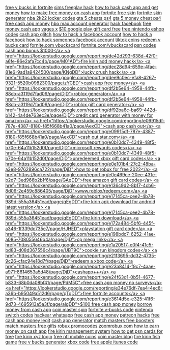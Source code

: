 <a href="https://lookerstudio.google.com/reporting/dadc6548-d45d-44c5-adbd-9f3c8b7de232/page/UqoDD">free v bucks in fortnite</a>
<a href="https://lookerstudio.google.com/reporting/dae9e131-be81-44fe-9b7e-a388184abf98/page/RNgDD">sims freeplay hack</a>
<a href="https://lookerstudio.google.com/reporting/db2ce6e8-159e-4d27-b2de-1e10815fd6e6/page/T51AD">how to hack cash app and get money</a>
<a href="https://lookerstudio.google.com/reporting/db2ce6e8-159e-4d27-b2de-1e10815fd6e6/page/T51AD">how to make free money on cash app</a>
<a href="https://lookerstudio.google.com/reporting/db4e70e5-6508-49c1-915d-05a10e9aa343/page/DjD">fortnite free skin</a>
<a href="https://lookerstudio.google.com/reporting/db4e70e5-6508-49c1-915d-05a10e9aa343/page/DjD">fortnite skin generator</a>
<a href="https://lookerstudio.google.com/reporting/dbbd33e1-07f8-4cda-949d-d5e7777edcaa/page/iseDD">nba 2k22 locker codes</a>
<a href="https://lookerstudio.google.com/reporting/dc7836b4-ce18-4cba-b4c3-6902925f9698/page/DjD">gta 5 cheats ps4</a>
<a href="https://lookerstudio.google.com/reporting/dc7836b4-ce18-4cba-b4c3-6902925f9698/page/DjD">gta 5 money cheat ps4</a>
<a href="https://lookerstudio.google.com/reporting/dc7fe2ee-6de1-403a-9630-9fb0b50f94b4/page/7yqDD">free cash app money</a>
<a href="https://lookerstudio.google.com/reporting/dca09d08-3f45-44b6-a21d-4c21819281c2/page/eNvDD">hbo max account generator</a>
<a href="https://lookerstudio.google.com/reporting/dccbe2b9-5f6e-4108-84ce-5b589e84660f/page/ztTDD">hack facebook</a>
<a href="https://lookerstudio.google.com/reporting/dcd3c744-aba7-4e60-b075-38f917ea478a/page/sWgDD">free money cash app</a>
<a href="https://lookerstudio.google.com/reporting/dcf404c6-7c8d-41df-866a-e22f20d5c667/page/DjD">vages x</a>
<a href="https://lookerstudio.google.com/reporting/dcfe25c8-5a75-4caf-a092-8fe9fbbeed61/page/DjD">$10 google play gift card free</a>
<a href="https://lookerstudio.google.com/reporting/dd2df65b-d690-4d87-aa25-b522290af2e2/page/LjD">free nintendo eshop codes</a>
<a href="https://lookerstudio.google.com/reporting/dd75b9ed-4f20-4cd2-9662-b5affea8ee30/page/6zXD">cash app glitch</a>
<a href="https://lookerstudio.google.com/reporting/dd878160-fdae-4d5d-a5a0-9354633bfdd1/page/DjD">how to hack a facebook account</a>
<a href="https://lookerstudio.google.com/reporting/dd878160-fdae-4d5d-a5a0-9354633bfdd1/page/DjD">how to hack a facebook</a>
<a href="https://lookerstudio.google.com/reporting/dd878160-fdae-4d5d-a5a0-9354633bfdd1/page/DjD">how to hack someones facebook account</a>
<a href="https://lookerstudio.google.com/reporting/dd8ad67c-90b5-4254-bfbd-63ec04714e6c/page/k7fDD">tiktok coins</a>
<a href="https://lookerstudio.google.com/reporting/ddcd588c-f9bf-4150-88b5-f65da3e5f535/page/DjD">redeem v bucks card</a>
<a href="https://lookerstudio.google.com/reporting/dddb1007-1df3-4f2a-b1c0-ee67b0a9d489/page/gqpDD">fornite.com vbuckscard</a>
<a href="https://lookerstudio.google.com/reporting/dddb1007-1df3-4f2a-b1c0-ee67b0a9d489/page/gqpDD">fortnite.com/vbuckscard</a>
<a href="https://lookerstudio.google.com/reporting/de252fb9-d441-4ea3-89e6-5386c261144a/page/IJHED">psn codes</a>
<a href="https://lookerstudio.google.com/reporting/de41a4bf-8040-486a-b7f8-a7d0d6865d54/page/xowAD">cash app bonus $1000</a>
<a href="https://lookerstudio.google.com/reporting/de42d293-638d-42f0-a6fe-86e2afa7cc4b/page/M01AD">fire kirin add money hack</a>
<a href="https://lookerstudio.google.com/reporting/dec28d94-659e-4fae-81e6-9ad1a9424500/page/KNgDD">lucky crush hack</a>
<a href="https://lookerstudio.google.com/reporting/dee9c0ec-efa8-4267-9321-5520b0982300/page/zYCED">cash app free money</a>
<a href="https://lookerstudio.google.com/reporting/df2b5e64-4958-44fb-88cb-a3119d7fad09/page/DjD">roblox generator</a>
<a href="https://lookerstudio.google.com/reporting/df2b5e64-4958-44fb-88cb-a3119d7fad09/page/DjD">roblox gift card generator</a>
<a href="https://lookerstudio.google.com/reporting/df92ba6c-ba69-442d-b142-4a4de763ec3e/page/DjD">credit card generator with money for amazon</a>
<a href="https://lookerstudio.google.com/reporting/e09915df-787e-4387-8180-f85f668b41a0/page/AexCD">cash app cash out</a>
<a href="https://lookerstudio.google.com/reporting/e09915df-787e-4387-8180-f85f668b41a0/page/AexCD">cash out star.com</a>
<a href="https://lookerstudio.google.com/reporting/e0b10dc7-4349-48f5-b70e-64a11b152d0f/page/DjD">microsoft rewards codes</a>
<a href="https://lookerstudio.google.com/reporting/e0b10dc7-4349-48f5-b70e-64a11b152d0f/page/DjD">unredeemed xbox gift card codes</a>
<a href="https://lookerstudio.google.com/reporting/e0e101b4-27c2-48ba-a3e8-9762896ca722/page/DjD">how to get robux for free 2022</a>
<a href="https://lookerstudio.google.com/reporting/e0e469ce-20ee-431e-b2d7-3ed966b2b1f6/page/GAqDD">free amazon gift card codes</a>
<a href="https://lookerstudio.google.com/reporting/e136c9d2-8b17-4cb6-8d06-2e459c886405/page/DjD">www.roblox/redeem.com</a>
<a href="https://lookerstudio.google.com/reporting/e17145ca-cee2-4b78-989d-555a36451ead/page/qEgDD">fire kirin apk download for android latest version</a>
<a href="https://lookerstudio.google.com/reporting/e17145ca-cee2-4b78-989d-555a36451ead/page/qEgDD">fire kirin download</a>
<a href="https://lookerstudio.google.com/reporting/e172a484-5bf6-445f-a346-1f339dc735e7/page/HJHED">playstation gift card code</a>
<a href="https://lookerstudio.google.com/reporting/e198bdc7-6252-41ae-a085-708055646b4a/page/DjD">cp mega links</a>
<a href="https://lookerstudio.google.com/reporting/e1a20517-e0f4-41c5-bd83-d08d367556c4/page/UBT9C">cookie run kingdom codes</a>
<a href="https://lookerstudio.google.com/reporting/e21f3695-dd32-4735-9c26-cfac94e18d7f/page/DjD">redeem a xbox code</a>
<a href="https://lookerstudio.google.com/reporting/e23a8414-f9c7-4aae-a971-8614653a5d48/page/DjD">cashapp++</a>
<a href="https://lookerstudio.google.com/reporting/e24f63d1-0b51-4677-b833-68b0da08bf41/page/PdM5C">free cash app money no surveys</a>
<a href="https://lookerstudio.google.com/reporting/e34e76df-7ea4-4ec8-a36b-b95049a512d6/page/qTgDD">free fortnite accounts</a>
<a href="https://lookerstudio.google.com/reporting/e3614d5e-e325-41f6-9d73-4695913a5a3f/page/aIgDD">$100 free cash app money</a>
<a href="https://lookerstudio.google.com/reporting/e368e01a-2b02-4ba6-b6dc-09b1ada1f154/page/eloDD">borrow money from cash app</a>
<a href="https://lookerstudio.google.com/reporting/e382944b-c7dc-45a6-8420-1595615e38a7/page/ZmpDD">coin master spin</a>
<a href="https://lookerstudio.google.com/reporting/e38b6cf1-219a-42fd-b080-960f890a9cd9/page/DjD">fortnite v-bucks code</a>
<a href="https://lookerstudio.google.com/reporting/e3a878de-79a5-4a7f-80ad-a7008cc10541/page/DjD">nintendo switch codes</a>
<a href="https://lookerstudio.google.com/reporting/e3c2b6e5-90bc-4f50-aac5-1ba604b91ebb/page/f4fDD">hackear whatsapp</a>
<a href="https://lookerstudio.google.com/reporting/e3d16cef-161b-44ae-8066-24ff29822258/page/TNgDD">free cash app money</a>
<a href="https://lookerstudio.google.com/reporting/e43da22d-fbc1-47ea-a436-84dd24e25f6a/page/eIgDD">patreon hacks</a>
<a href="https://lookerstudio.google.com/reporting/e4852960-6024-4bb0-a077-36981626009f/page/p2nED">free cash app money legit</a>
<a href="https://lookerstudio.google.com/reporting/e493125f-28e1-4dd5-a5bc-7b810da77a55/page/lmG5C">cash app generator</a>
<a href="https://lookerstudio.google.com/reporting/e4a81469-095b-4c88-ad79-e1069ecc03e3/page/ZthED">match masters free boosters</a>
<a href="https://lookerstudio.google.com/reporting/e4a81469-095b-4c88-ad79-e1069ecc03e3/page/ZthED">match masters free gifts</a>
<a href="https://lookerstudio.google.com/reporting/e4b916aa-6d7a-4d37-a129-8e9f852efec8/page/JihED">robux promocodes</a>
<a href="https://lookerstudio.google.com/reporting/e4c69a8f-a33b-43f9-b034-16841da8a85b/page/PNgDD">zoomrobux com</a>
<a href="https://lookerstudio.google.com/reporting/e4db213a-12c6-4ded-bd56-9c15952929b5/page/7snED">how to earn money on cash app</a>
<a href="https://lookerstudio.google.com/reporting/e52e6399-43ce-4ac5-8c93-8bf4fda1a125/page/5MgDD">fire kirin management system</a>
<a href="https://lookerstudio.google.com/reporting/e541d4f7-e7c8-4912-8b1c-7679d521626d/page/nGHED">how to get psn cards for free</a>
<a href="https://lookerstudio.google.com/reporting/e5ad4d3a-ea25-4724-b8c5-01768b1cd164/page/6zXD">fire kirin xyz login</a>
<a href="https://lookerstudio.google.com/reporting/e6a7f174-60bb-41ef-89ed-6da388d2dc7b/page/TIgDD">free nfl mobile coins</a>
<a href="https://lookerstudio.google.com/reporting/e6b0239b-1bee-456f-b2c8-0a21ce44d54a/page/DjD">coin master blog</a>
<a href="https://lookerstudio.google.com/reporting/e6b2a127-8c49-408a-90bd-a18aba660d7c/page/eWgDD">fire kirin fish game</a>
<a href="https://lookerstudio.google.com/reporting/e6bd7c7f-5b4d-4ff1-8527-567e14509a74/page/GEgDD">free v bucks generator</a>
<a href="https://lookerstudio.google.com/reporting/e732c2bc-c1bc-4d9b-b96f-9c81651c32d0/page/DjD">xbox code</a>
<a href="https://lookerstudio.google.com/reporting/e7878148-060a-458c-bcbb-ff42c304da06/page/hTgDD">free apple itunes code</a>
